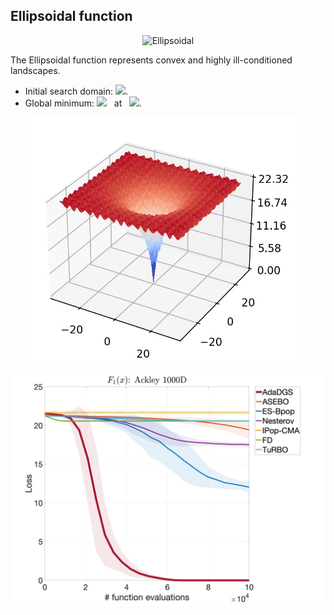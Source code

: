 ## Ellipsoidal function

<div align="center"> <img src="https://latex.codecogs.com/svg.latex?&space;f(\mathbf{x})=\sum_{i=1}^{d}10^{6\frac{i-1}{d-1}}z_i^2" title="Ellipsoidal"/> </div>

The Ellipsoidal function represents convex and highly ill-conditioned landscapes. 

- Initial search domain: <img src="https://latex.codecogs.com/svg.latex?&space;\mathbf{x}\in[-2,2]^d" title=" "/>.
- Global minimum: <img src="https://latex.codecogs.com/svg.latex?&space;f(\mathbf{x}_{opt})=0" title=" "/> &nbsp; at &nbsp; <img src="https://latex.codecogs.com/svg.latex?&space;\mathbf{x}_{opt}=(0,\ldots,0)"/>.

<div align="center"> 
  <img src="image/ackley.jpg" alt="ackley" height="400"/> &nbsp;&nbsp;&nbsp;&nbsp;&nbsp;
  <img src="image/Ackley_error_plot.jpg" alt="error" height="380"/>
</div>

